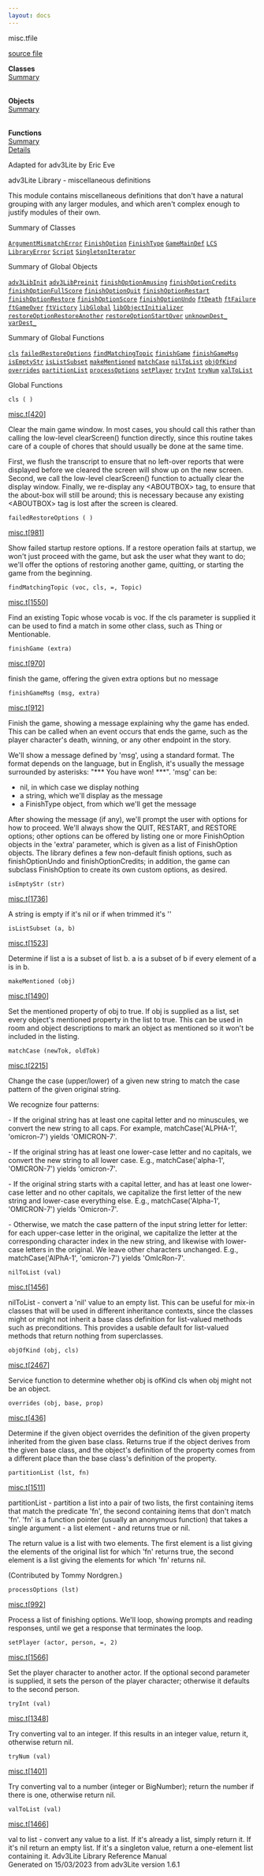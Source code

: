 ```yaml
---
layout: docs
---
```

<span class="title">misc.t</span><span class="type">file</span>

[source file](../source/misc.t.html)

**Classes**  
[Summary](#_ClassSummary_)  
 

**Objects**  
[Summary](#_ObjectSummary_)  
 

**Functions**  
[Summary](#_FunctionSummary_)  
[Details](#_Functions_)



Adapted for adv3Lite by Eric Eve

adv3Lite Library - miscellaneous definitions

This module contains miscellaneous definitions that don't have a natural
grouping with any larger modules, and which aren't complex enough to
justify modules of their own.



<span id="_ClassSummary_"></span>



<span class="hdln">Summary of Classes</span>  



[`ArgumentMismatchError`](../object/ArgumentMismatchError.html) [`FinishOption`](../object/FinishOption.html) [`FinishType`](../object/FinishType.html) [`GameMainDef`](../object/GameMainDef.html) [`LCS`](../object/LCS.html) [`LibraryError`](../object/LibraryError.html) [`Script`](../object/Script.html) [`SingletonIterator`](../object/SingletonIterator.html)
<span id="_ObjectSummary_"></span>



<span class="hdln">Summary of Global Objects</span>  



[`adv3LibInit`](../object/adv3LibInit.html) [`adv3LibPreinit`](../object/adv3LibPreinit.html) [`finishOptionAmusing`](../object/finishOptionAmusing.html) [`finishOptionCredits`](../object/finishOptionCredits.html) [`finishOptionFullScore`](../object/finishOptionFullScore.html) [`finishOptionQuit`](../object/finishOptionQuit.html) [`finishOptionRestart`](../object/finishOptionRestart.html) [`finishOptionRestore`](../object/finishOptionRestore.html) [`finishOptionScore`](../object/finishOptionScore.html) [`finishOptionUndo`](../object/finishOptionUndo.html) [`ftDeath`](../object/ftDeath.html) [`ftFailure`](../object/ftFailure.html) [`ftGameOver`](../object/ftGameOver.html) [`ftVictory`](../object/ftVictory.html) [`libGlobal`](../object/libGlobal.html) [`libObjectInitializer`](../object/libObjectInitializer.html) [`restoreOptionRestoreAnother`](../object/restoreOptionRestoreAnother.html) [`restoreOptionStartOver`](../object/restoreOptionStartOver.html) [`unknownDest_`](../object/unknownDest_.html) [`varDest_`](../object/varDest_.html)
<span id="FunctionSummary_"></span>



<span class="hdln">Summary of Global Functions</span>  



[`cls`](#cls) [`failedRestoreOptions`](#failedRestoreOptions) [`findMatchingTopic`](#findMatchingTopic) [`finishGame`](#finishGame) [`finishGameMsg`](#finishGameMsg) [`isEmptyStr`](#isEmptyStr) [`isListSubset`](#isListSubset) [`makeMentioned`](#makeMentioned) [`matchCase`](#matchCase) [`nilToList`](#nilToList) [`objOfKind`](#objOfKind) [`overrides`](#overrides) [`partitionList`](#partitionList) [`processOptions`](#processOptions) [`setPlayer`](#setPlayer) [`tryInt`](#tryInt) [`tryNum`](#tryNum) [`valToList`](#valToList)

<span id="_Functions_"></span>



<span class="hdln">Global Functions</span>  



<span id="cls"></span>

`cls ( )`

[misc.t](../file/misc.t.html)\[[420](../source/misc.t.html#420)\]



Clear the main game window. In most cases, you should call this rather
than calling the low-level clearScreen() function directly, since this
routine takes care of a couple of chores that should usually be done at
the same time.

First, we flush the transcript to ensure that no left-over reports that
were displayed before we cleared the screen will show up on the new
screen. Second, we call the low-level clearScreen() function to actually
clear the display window. Finally, we re-display any \<ABOUTBOX\> tag,
to ensure that the about-box will still be around; this is necessary
because any existing \<ABOUTBOX\> tag is lost after the screen is
cleared.



<span id="failedRestoreOptions"></span>

`failedRestoreOptions ( )`

[misc.t](../file/misc.t.html)\[[981](../source/misc.t.html#981)\]



Show failed startup restore options. If a restore operation fails at
startup, we won't just proceed with the game, but ask the user what they
want to do; we'll offer the options of restoring another game, quitting,
or starting the game from the beginning.



<span id="findMatchingTopic"></span>

`findMatchingTopic (voc, cls, =, Topic)`

[misc.t](../file/misc.t.html)\[[1550](../source/misc.t.html#1550)\]



Find an existing Topic whose vocab is voc. If the cls parameter is
supplied it can be used to find a match in some other class, such as
Thing or Mentionable.



<span id="finishGame"></span>

`finishGame (extra)`

[misc.t](../file/misc.t.html)\[[970](../source/misc.t.html#970)\]



finish the game, offering the given extra options but no message



<span id="finishGameMsg"></span>

`finishGameMsg (msg, extra)`

[misc.t](../file/misc.t.html)\[[912](../source/misc.t.html#912)\]



Finish the game, showing a message explaining why the game has ended.
This can be called when an event occurs that ends the game, such as the
player character's death, winning, or any other endpoint in the story.

We'll show a message defined by 'msg', using a standard format. The
format depends on the language, but in English, it's usually the message
surrounded by asterisks: "\*\*\* You have won! \*\*\*". 'msg' can be:

  
- nil, in which case we display nothing  
- a string, which we'll display as the message  
- a FinishType object, from which we'll get the message

After showing the message (if any), we'll prompt the user with options
for how to proceed. We'll always show the QUIT, RESTART, and RESTORE
options; other options can be offered by listing one or more
FinishOption objects in the 'extra' parameter, which is given as a list
of FinishOption objects. The library defines a few non-default finish
options, such as finishOptionUndo and finishOptionCredits; in addition,
the game can subclass FinishOption to create its own custom options, as
desired.



<span id="isEmptyStr"></span>

`isEmptyStr (str)`

[misc.t](../file/misc.t.html)\[[1736](../source/misc.t.html#1736)\]



A string is empty if it's nil or if when trimmed it's ''



<span id="isListSubset"></span>

`isListSubset (a, b)`

[misc.t](../file/misc.t.html)\[[1523](../source/misc.t.html#1523)\]



Determine if list a is a subset of list b. a is a subset of b if every
element of a is in b.



<span id="makeMentioned"></span>

`makeMentioned (obj)`

[misc.t](../file/misc.t.html)\[[1490](../source/misc.t.html#1490)\]



Set the mentioned property of obj to true. If obj is supplied as a list,
set every object's mentioned property in the list to true. This can be
used in room and object descriptions to mark an object as mentioned so
it won't be included in the listing.



<span id="matchCase"></span>

`matchCase (newTok, oldTok)`

[misc.t](../file/misc.t.html)\[[2215](../source/misc.t.html#2215)\]



Change the case (upper/lower) of a given new string to match the case
pattern of the given original string.

We recognize four patterns:

\- If the original string has at least one capital letter and no
minuscules, we convert the new string to all caps. For example,
matchCase('ALPHA-1', 'omicron-7') yields 'OMICRON-7'.

\- If the original string has at least one lower-case letter and no
capitals, we convert the new string to all lower case. E.g.,
matchCase('alpha-1', 'OMICRON-7') yields 'omicron-7'.

\- If the original string starts with a capital letter, and has at least
one lower-case letter and no other capitals, we capitalize the first
letter of the new string and lower-case everything else. E.g.,
matchCase('Alpha-1', 'OMICRON-7') yields 'Omicron-7'.

\- Otherwise, we match the case pattern of the input string letter for
letter: for each upper-case letter in the original, we capitalize the
letter at the corresponding character index in the new string, and
likewise with lower-case letters in the original. We leave other
characters unchanged. E.g., matchCase('AlPhA-1', 'omicron-7') yields
'OmIcRon-7'.



<span id="nilToList"></span>

`nilToList (val)`

[misc.t](../file/misc.t.html)\[[1456](../source/misc.t.html#1456)\]



nilToList - convert a 'nil' value to an empty list. This can be useful
for mix-in classes that will be used in different inheritance contexts,
since the classes might or might not inherit a base class definition for
list-valued methods such as preconditions. This provides a usable
default for list-valued methods that return nothing from superclasses.



<span id="objOfKind"></span>

`objOfKind (obj, cls)`

[misc.t](../file/misc.t.html)\[[2467](../source/misc.t.html#2467)\]



Service function to determine whether obj is ofKind cls when obj might
not be an object.



<span id="overrides"></span>

`overrides (obj, base, prop)`

[misc.t](../file/misc.t.html)\[[436](../source/misc.t.html#436)\]



Determine if the given object overrides the definition of the given
property inherited from the given base class. Returns true if the object
derives from the given base class, and the object's definition of the
property comes from a different place than the base class's definition
of the property.



<span id="partitionList"></span>

`partitionList (lst, fn)`

[misc.t](../file/misc.t.html)\[[1511](../source/misc.t.html#1511)\]



partitionList - partition a list into a pair of two lists, the first
containing items that match the predicate 'fn', the second containing
items that don't match 'fn'. 'fn' is a function pointer (usually an
anonymous function) that takes a single argument - a list element - and
returns true or nil.

The return value is a list with two elements. The first element is a
list giving the elements of the original list for which 'fn' returns
true, the second element is a list giving the elements for which 'fn'
returns nil.

(Contributed by Tommy Nordgren.)



<span id="processOptions"></span>

`processOptions (lst)`

[misc.t](../file/misc.t.html)\[[992](../source/misc.t.html#992)\]



Process a list of finishing options. We'll loop, showing prompts and
reading responses, until we get a response that terminates the loop.



<span id="setPlayer"></span>

`setPlayer (actor, person, =, 2)`

[misc.t](../file/misc.t.html)\[[1566](../source/misc.t.html#1566)\]



Set the player character to another actor. If the optional second
parameter is supplied, it sets the person of the player character;
otherwise it defaults to the second person.



<span id="tryInt"></span>

`tryInt (val)`

[misc.t](../file/misc.t.html)\[[1348](../source/misc.t.html#1348)\]



Try converting val to an integer. If this results in an integer value,
return it, otherwise return nil.



<span id="tryNum"></span>

`tryNum (val)`

[misc.t](../file/misc.t.html)\[[1401](../source/misc.t.html#1401)\]



Try converting val to a number (integer or BigNumber); return the number
if there is one, otherwise return nil.



<span id="valToList"></span>

`valToList (val)`

[misc.t](../file/misc.t.html)\[[1466](../source/misc.t.html#1466)\]



val to list - convert any value to a list. If it's already a list,
simply return it. If it's nil return an empty list. If it's a singleton
value, return a one-element list containing it.
Adv3Lite Library Reference Manual  
Generated on 15/03/2023 from adv3Lite version 1.6.1


